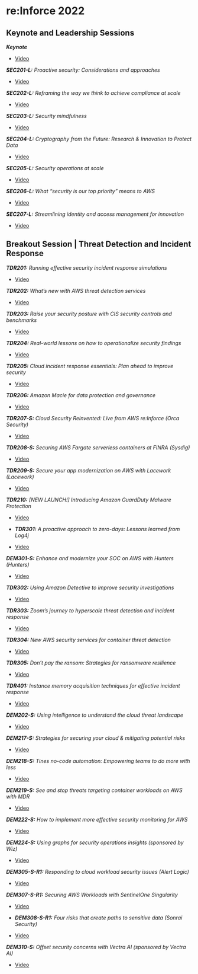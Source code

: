 # re:Inforce 2022


## Keynote and Leadership Sessions

***Keynote***
* [Video](https://www.youtube.com/watch?v=PPunA7tPMyk)

***SEC201-L:** Proactive security: Considerations and approaches*
* [Video](https://www.youtube.com/watch?v=CBrUE6Qwfag)

***SEC202-L:** Reframing the way we think to achieve compliance at scale*
* [Video](https://www.youtube.com/watch?v=sJgMX1aa06I)

***SEC203-L:** Security mindfulness*
* [Video](https://www.youtube.com/watch?v=7MkEngssCWI)

***SEC204-L:** Cryptography from the Future: Research & Innovation to Protect Data*
* [Video](https://www.youtube.com/watch?v=-HWgU8hAp7U)

***SEC205-L:** Security operations at scale*
* [Video](https://www.youtube.com/watch?v=Q6Kmt0zvPTQ)

***SEC206-L:** What “security is our top priority” means to AWS*
* [Video](https://www.youtube.com/watch?v=oWkQIGrcims)

***SEC207-L:** Streamlining identity and access management for innovation*
* [Video](https://www.youtube.com/watch?v=3qK0b1UkaE8)


## Breakout Session | Threat Detection and Incident Response

***TDR201:** Running effective security incident response simulations*
* [Video](https://www.youtube.com/watch?v=63EdzHT25_A)

***TDR202:** What’s new with AWS threat detection services*
* [Video](https://www.youtube.com/watch?v=uDvP6tlkpjQ)

***TDR203:** Raise your security posture with CIS security controls and benchmarks*
* [Video](https://www.youtube.com/watch?v=8gVwZ5_Sjlk)

***TDR204:** Real-world lessons on how to operationalize security findings*
* [Video](https://www.youtube.com/watch?v=pGTi6Ao1heo)

***TDR205:** Cloud incident response essentials: Plan ahead to improve security*
* [Video](https://www.youtube.com/watch?v=PTtXpkNqR9I)

***TDR206:** Amazon Macie for data protection and governance*
* [Video](https://www.youtube.com/watch?v=SmMSt0n6a4k)

***TDR207-S:** Cloud Security Reinvented: Live from AWS re:Inforce (Orca Security)*
* [Video](https://www.youtube.com/watch?v=WUagTEUaFwg)

***TDR208-S:** Securing AWS Fargate serverless containers at FINRA (Sysdig)*
* [Video](https://www.youtube.com/watch?v=45EZDzw4TF4)

***TDR209-S:** Secure your app modernization on AWS with Lacework (Lacework)*
* [Video](https://www.youtube.com/watch?v=QKjIrwl_Hhs)

***TDR210:** [NEW LAUNCH!] Introducing Amazon GuardDuty Malware Protection*
* [Video](https://www.youtube.com/watch?v=9wCxAZtrjpw)

* ***TDR301:** A proactive approach to zero-days: Lessons learned from Log4j*
* [Video](https://www.youtube.com/watch?v=CEq5wGJjh1g)

***DEM301-S:** Enhance and modernize your SOC on AWS with Hunters (Hunters)*
* [Video](https://www.youtube.com/watch?v=bkxLOwynMmg)

***TDR302:** Using Amazon Detective to improve security investigations*
* [Video](https://www.youtube.com/watch?v=vd_VHg6-xWc)

***TDR303:** Zoom’s journey to hyperscale threat detection and incident response*
* [Video](https://www.youtube.com/watch?v=bPaySkxElCk)

***TDR304:** New AWS security services for container threat detection*
* [Video](https://www.youtube.com/watch?v=cQzE9IxisPA)

***TDR305:** Don’t pay the ransom: Strategies for ransomware resilience*
* [Video](https://www.youtube.com/watch?v=O5M4numuzAc)

***TDR401:** Instance memory acquisition techniques for effective incident response*
* [Video](https://www.youtube.com/watch?v=qdYRNuRy-E4)

***DEM202-S:** Using intelligence to understand the cloud threat landscape*
* [Video](https://www.youtube.com/watch?v=_7XQEgd9so0)

***DEM217-S:** Strategies for securing your cloud & mitigating potential risks*
* [Video](https://www.youtube.com/watch?v=8W5wL2Bo5FQ)

***DEM218-S:** Tines no-code automation: Empowering teams to do more with less*
* [Video](https://www.youtube.com/watch?v=5LqyMZUrt5o)

***DEM219-S:** See and stop threats targeting container workloads on AWS with MDR*
* [Video](https://www.youtube.com/watch?v=vy9LVHCfPpU)

***DEM222-S:** How to implement more effective security monitoring for AWS*
* [Video](https://www.youtube.com/watch?v=hfTSgHXEyK0)

***DEM224-S:** Using graphs for security operations insights (sponsored by Wiz)*
* [Video](https://www.youtube.com/watch?v=c4l_fOhUenU)

***DEM305-S-R1:** Responding to cloud workload security issues (Alert Logic)*
* [Video](https://www.youtube.com/watch?v=2SNzQ_SrZyI)

***DEM307-S-R1:** Securing AWS Workloads with SentinelOne Singularity*
* [Video](https://www.youtube.com/watch?v=Kn3DKh7I38A)

* ***DEM308-S-R1:** Four risks that create paths to sensitive data (Sonrai Security)*
* [Video](https://www.youtube.com/watch?v=Ao9d15APKbA)

***DEM310-S:** Offset security concerns with Vectra AI (sponsored by Vectra AI)*
* [Video](https://www.youtube.com/watch?v=qDlPsRG7kwY)
